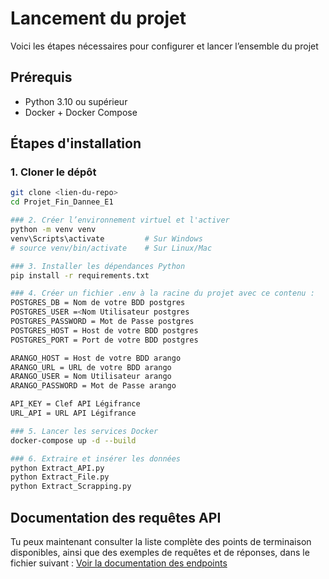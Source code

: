 # Lancement du projet

Voici les étapes nécessaires pour configurer et lancer l’ensemble du projet 



## Prérequis

- Python 3.10 ou supérieur
- Docker + Docker Compose



## Étapes d'installation


### 1. Cloner le dépôt
```bash
git clone <lien-du-repo>
cd Projet_Fin_Dannee_E1
```
```bash
### 2. Créer l’environnement virtuel et l'activer
python -m venv venv
venv\Scripts\activate         # Sur Windows
# source venv/bin/activate    # Sur Linux/Mac
```
```bash
### 3. Installer les dépendances Python
pip install -r requirements.txt
```
```bash
### 4. Créer un fichier .env à la racine du projet avec ce contenu :
POSTGRES_DB = Nom de votre BDD postgres
POSTGRES_USER =<Nom Utilisateur postgres
POSTGRES_PASSWORD = Mot de Passe postgres
POSTGRES_HOST = Host de votre BDD postgres
POSTGRES_PORT = Port de votre BDD postgres

ARANGO_HOST = Host de votre BDD arango
ARANGO_URL = URL de votre BDD arango
ARANGO_USER = Nom Utilisateur arango
ARANGO_PASSWORD = Mot de Passe arango

API_KEY = Clef API Légifrance
URL_API = URL API Légifrance
```
```bash
### 5. Lancer les services Docker
docker-compose up -d --build
```
```bash
### 6. Extraire et insérer les données
python Extract_API.py
python Extract_File.py
python Extract_Scrapping.py
```

## Documentation des requêtes API

Tu peux maintenant consulter la liste complète des points de terminaison disponibles, ainsi que des exemples de requêtes et de réponses, dans le fichier suivant : [Voir la documentation des endpoints](api_endpoints.md)


